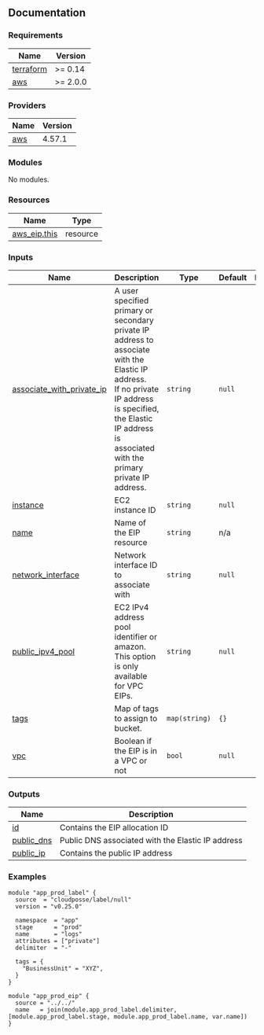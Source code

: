 <!-- BEGIN_TF_DOCS -->
## Documentation


### Requirements

| Name | Version |
|------|---------|
| <a name="requirement_terraform"></a> [terraform](#requirement\_terraform) | >= 0.14 |
| <a name="requirement_aws"></a> [aws](#requirement\_aws) | >= 2.0.0 |

### Providers

| Name | Version |
|------|---------|
| <a name="provider_aws"></a> [aws](#provider\_aws) | 4.57.1 |

### Modules

No modules.

### Resources

| Name | Type |
|------|------|
| [aws_eip.this](https://registry.terraform.io/providers/hashicorp/aws/latest/docs/resources/eip) | resource |

### Inputs

| Name | Description | Type | Default | Required |
|------|-------------|------|---------|:--------:|
| <a name="input_associate_with_private_ip"></a> [associate\_with\_private\_ip](#input\_associate\_with\_private\_ip) | A user specified primary or secondary private IP address to associate with the Elastic IP address.<br>If no private IP address is specified, the Elastic IP address is associated with the primary private IP address. | `string` | `null` | no |
| <a name="input_instance"></a> [instance](#input\_instance) | EC2 instance ID | `string` | `null` | no |
| <a name="input_name"></a> [name](#input\_name) | Name of the EIP resource | `string` | n/a | yes |
| <a name="input_network_interface"></a> [network\_interface](#input\_network\_interface) | Network interface ID to associate with | `string` | `null` | no |
| <a name="input_public_ipv4_pool"></a> [public\_ipv4\_pool](#input\_public\_ipv4\_pool) | EC2 IPv4 address pool identifier or amazon. This option is only available for VPC EIPs. | `string` | `null` | no |
| <a name="input_tags"></a> [tags](#input\_tags) | Map of tags to assign to bucket. | `map(string)` | `{}` | no |
| <a name="input_vpc"></a> [vpc](#input\_vpc) | Boolean if the EIP is in a VPC or not | `bool` | `null` | no |

### Outputs

| Name | Description |
|------|-------------|
| <a name="output_id"></a> [id](#output\_id) | Contains the EIP allocation ID |
| <a name="output_public_dns"></a> [public\_dns](#output\_public\_dns) | Public DNS associated with the Elastic IP address |
| <a name="output_public_ip"></a> [public\_ip](#output\_public\_ip) | Contains the public IP address |

### Examples

```hcl
module "app_prod_label" {
  source  = "cloudposse/label/null"
  version = "v0.25.0"

  namespace  = "app"
  stage      = "prod"
  name       = "logs"
  attributes = ["private"]
  delimiter  = "-"

  tags = {
    "BusinessUnit" = "XYZ",
  }
}

module "app_prod_eip" {
  source = "../../"
  name   = join(module.app_prod_label.delimiter, [module.app_prod_label.stage, module.app_prod_label.name, var.name])
}
```

<!-- END_TF_DOCS -->
